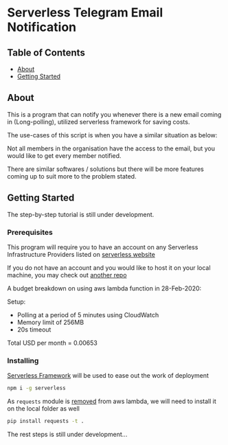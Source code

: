 # Serverless Telegram Email Notification

## Table of Contents

- [About](#about)
- [Getting Started](#getting_started)

## About <a name = "about"></a>

This is a program that can notify you whenever there is a new email coming in (Long-polling), utilized serverless framework for saving costs.

The use-cases of this script is when you have a similar situation as below:

Not all members in the organisation have the access to the email, but you would like to get every member notified.

There are similar softwares / solutions but there will be more features coming up to suit more to the problem stated.

## Getting Started <a name = "getting_started"></a>

The step-by-step tutorial is still under development.

### Prerequisites

This program will require you to have an account on any Serverless Infrastructure Providers listed on <a href="https://serverless.com/framework/docs/providers/" target="_blank">serverless website</a>

If you do not have an account and you would like to host it on your local machine, you may check out <a href="https://github.com/pupubird/Python_telegram_email_notification" target="_blank">another repo</a>

A budget breakdown on using aws lambda function in 28-Feb-2020:

Setup:

- Polling at a period of 5 minutes using CloudWatch
- Memory limit of 256MB
- 20s timeout

Total USD per month = 0.00653

### Installing

[Serverless Framework](https://serverless.com/) will be used to ease out the work of deployment

```bash
npm i -g serverless
```

As `requests` module is [removed](https://github.com/boto/botocore/pull/1829) from aws lambda, we will need to install it on the local folder as well

```bash
pip install requests -t .
```

The rest steps is still under development...
